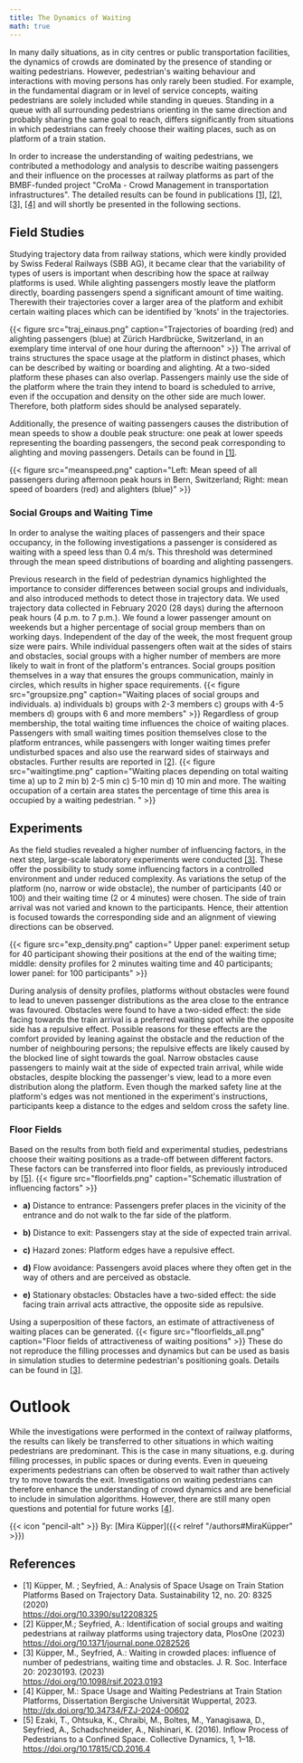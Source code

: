 ```yaml
---
title: The Dynamics of Waiting
math: true
---
```


In many daily situations, as in city centres or public transportation facilities, the dynamics of crowds are dominated by the presence of standing or waiting pedestrians. However, pedestrian's waiting behaviour and interactions with moving persons has only rarely been studied. 
For example, in the fundamental diagram or in level of service concepts, waiting pedestrians are solely included while standing in queues. Standing in a queue with all surrounding pedestrians orienting in the same direction and probably sharing the same goal to reach, differs significantly from situations in which pedestrians can freely choose their waiting places, such as on platform of a train station.

In order to increase the understanding of waiting pedestrians, we contributed a methodology and analysis to describe waiting passengers and their influence on the processes at railway platforms as part of the BMBF-funded project "CroMa - Crowd Management in transportation infrastructures".  The detailed results can be found in publications  [[1]](#Küpper1),  [[2]](#Küpper2),  [[3]](#Küpper3), [[4]](#Küpper4) and will shortly be presented in the following sections.


## Field Studies
Studying trajectory data from railway stations, which were kindly provided by Swiss Federal Railways (SBB AG), it became clear that the variability of types of users is important when describing how the space at railway platforms is used. While alighting passengers mostly leave the platform directly, boarding passengers spend a significant amount of time waiting. Therewith their trajectories cover a larger area of the platform and exhibit certain waiting places which can be identified by 'knots' in the trajectories.

{{< figure src="traj_einaus.png" caption="Trajectories of boarding (red) and alighting passengers (blue) at Zürich Hardbrücke, Switzerland, in an exemplary time interval of one hour during the afternoon" >}}
The arrival of trains structures the space usage at the platform in distinct phases, which can be described by waiting or boarding and alighting. At a two-sided platform these phases can also overlap. Passengers mainly use the side of the platform where the train they intend to board is scheduled to arrive, even if the occupation and density on the other side are much lower. Therefore, both platform sides should be analysed separately. 

Additionally, the presence of waiting passengers causes the distribution of mean speeds to show a double peak structure: one peak at lower speeds representing the boarding passengers, the second peak corresponding to alighting and moving passengers. Details can be found in [[1]](#Küpper1).

{{< figure src="meanspeed.png" caption="Left: Mean speed of all passengers during afternoon peak hours in Bern, Switzerland; Right: mean speed of boarders (red) and alighters (blue)" >}}

### Social Groups and Waiting Time
In order to analyse the waiting places of passengers and their space occupancy, in the following investigations a passenger is considered as waiting with a speed less than 0.4 m/s. This threshold was determined through the mean speed distributions of boarding and alighting passengers.  

Previous research in the field of pedestrian dynamics highlighted the importance to consider differences between social groups and individuals, and also introduced methods to detect those in trajectory data. We used trajectory data collected in February 2020 (28 days) during the afternoon peak hours (4 p.m. to 7 p.m.). We found a lower passenger amount on weekends but a higher percentage of social group members than on working days. Independent of the day of the week, the most frequent group size were pairs. While individual passengers often wait at the sides of stairs and obstacles, social groups with a higher number of members are more likely to wait in front of the platform's entrances. Social groups position themselves in a way that ensures the groups communication, mainly in circles, which results in higher space requirements. 
{{< figure src="groupsize.png" caption="Waiting places of social groups and individuals. a) individuals b) groups with 2-3 members c) groups with 4-5 members d) groups with 6 and more members" >}}
Regardless of group membership, the total waiting time influences the choice of waiting places. Passengers with small waiting times position themselves close to the platform entrances, while passengers with longer waiting times prefer undisturbed spaces and also use the rearward sides of stairways and obstacles. Further results are reported in [[2]](#Küpper2).
{{< figure src="waitingtime.png" caption="Waiting places depending on total waiting time a) up to 2 min b) 2-5 min c) 5-10 min d) 10 min and more. The waiting occupation of a certain area states the percentage of time this area is occupied by a waiting pedestrian. " >}}


## Experiments
As the field studies revealed a higher number of influencing factors, in the next step, large-scale laboratory experiments were conducted [[3]](#Küpper3). These offer the possibility to study some influencing factors in a controlled environment and under reduced complexity. 
As variations the setup of the platform (no, narrow or wide obstacle), the number of participants (40 or 100) and their waiting time (2 or 4 minutes) were chosen. The side of train arrival  was not varied and known to the participants. Hence, their attention is focused towards the corresponding side and an alignment of viewing directions can be observed.

{{< figure src="exp_density.png" caption=" Upper panel: experiment setup for 40 participant showing their positions at the end of the waiting time; middle: density profiles for 2 minutes waiting time and 40 participants; lower panel: for 100 participants" >}}

During analysis of density profiles, platforms without obstacles were found to lead to uneven passenger distributions as the area close to the entrance was favoured. Obstacles were found to have a two-sided effect: the side facing towards the train arrival is a preferred waiting spot while the opposite side has a repulsive effect. Possible reasons for these effects are the comfort provided by leaning against the obstacle and the reduction of the number of neighbouring persons; the repulsive effects are likely caused by the blocked line of sight towards the goal. Narrow obstacles cause passengers to mainly wait at the side of expected train arrival, while wide obstacles, despite blocking the passenger's view, lead to a more even distribution along the platform.  Even though the marked safety line at the platform's edges was not mentioned in the experiment's instructions, participants keep a distance to the edges and seldom cross the safety line.

### Floor Fields
Based on the results from both field and experimental studies, pedestrians choose their waiting positions as a trade-off between different factors. These factors can be transferred into floor fields, as previously introduced by [[5]](#Ezaki).
{{< figure src="floorfields.png" caption="Schematic illustration of influencing factors" >}}

* **a)** Distance to entrance: Passengers prefer places in the vicinity of the entrance and do not walk to the far side of the platform.

* **b)** Distance to exit: Passengers stay at the side of expected train arrival.

* **c)** Hazard zones: Platform edges have a repulsive effect. 

* **d)** Flow avoidance: Passengers avoid places where they often get in the way of others and are perceived as obstacle.

* **e)** Stationary obstacles: Obstacles have a two-sided effect: the side facing train arrival acts attractive, the opposite side as repulsive.


Using a superposition of these factors, an estimate of attractiveness of waiting places can be generated. 
{{< figure src="floorfields_all.png" caption="Floor fields of attractiveness of waiting positions" >}}
These do not reproduce the filling processes and dynamics but can be used as basis in simulation studies to determine pedestrian's positioning goals. Details can be found in [[3]](#Küpper3).


# Outlook
While the investigations were performed in the context of railway platforms, the results can likely be transferred to other situations in which waiting pedestrians are predominant. This is the case in many situations, e.g. during filling processes, in public spaces or during events. Even in queueing experiments pedestrians can often be observed to wait rather than actively try to move towards the exit. Investigations on waiting pedestrians can therefore enhance the understanding of crowd dynamics and are beneficial to include in simulation algorithms. However, there are still many open questions and potential for future works [[4]](#Küpper4).

{{< icon "pencil-alt" >}} By: [Mira Küpper]({{< relref "/authors#MiraKüpper" >}})

## References
- <a name="Küpper1"></a>[1] Küpper, M. ; Seyfried, A.: Analysis of Space Usage on Train Station Platforms Based on Trajectory Data. Sustainability 12, no. 20: 8325 (2020)
  <br/>https://doi.org/10.3390/su12208325
- <a name="Küpper2"></a>[2] Küpper,M.; Seyfried, A.: Identification of social groups and waiting pedestrians at railway platforms using trajectory data, PlosOne (2023)
  <br/>https://doi.org/10.1371/journal.pone.0282526
- <a name="Küpper3"></a>[3] Küpper, M., Seyfried, A.: Waiting in crowded places: influence of number of pedestrians, waiting time and obstacles. J. R. Soc. Interface 20: 20230193. (2023)
  <br/> https://doi.org/10.1098/rsif.2023.0193
- <a name="Küpper4"></a>[4] Küpper, M.: Space Usage and Waiting Pedestrians at Train Station Platforms, Dissertation Bergische Universität Wuppertal, 2023.
  <br/> http://dx.doi.org/10.34734/FZJ-2024-00602
- <a name="Ezaki"></a>[5] Ezaki, T., Ohtsuka, K., Chraibi, M., Boltes, M., Yanagisawa, D., Seyfried, A., Schadschneider, A., Nishinari, K. (2016). Inflow Process of Pedestrians to a Confined Space. Collective Dynamics, 1, 1–18. 
  <br/> https://doi.org/10.17815/CD.2016.4
